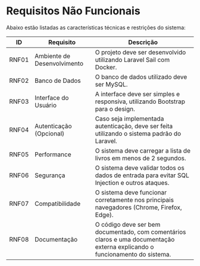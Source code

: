 # Requisitos Não Funcionais

Abaixo estão listadas as características técnicas e restrições do sistema:

| **ID**  | **Requisito**                          | **Descrição**                                                                 |
|---------|----------------------------------------|-------------------------------------------------------------------------------|
| RNF01   | Ambiente de Desenvolvimento            | O projeto deve ser desenvolvido utilizando Laravel Sail com Docker.           |
| RNF02   | Banco de Dados                         | O banco de dados utilizado deve ser MySQL.                                    |
| RNF03   | Interface do Usuário                   | A interface deve ser simples e responsiva, utilizando Bootstrap para o design.|
| RNF04   | Autenticação (Opcional)                | Caso seja implementada autenticação, deve ser feita utilizando o sistema padrão do Laravel. |
| RNF05   | Performance                            | O sistema deve carregar a lista de livros em menos de 2 segundos.             |
| RNF06   | Segurança                              | O sistema deve validar todos os dados de entrada para evitar SQL Injection e outros ataques. |
| RNF07   | Compatibilidade                        | O sistema deve funcionar corretamente nos principais navegadores (Chrome, Firefox, Edge). |
| RNF08   | Documentação                           | O código deve ser bem documentado, com comentários claros e uma documentação externa explicando o funcionamento do sistema. |